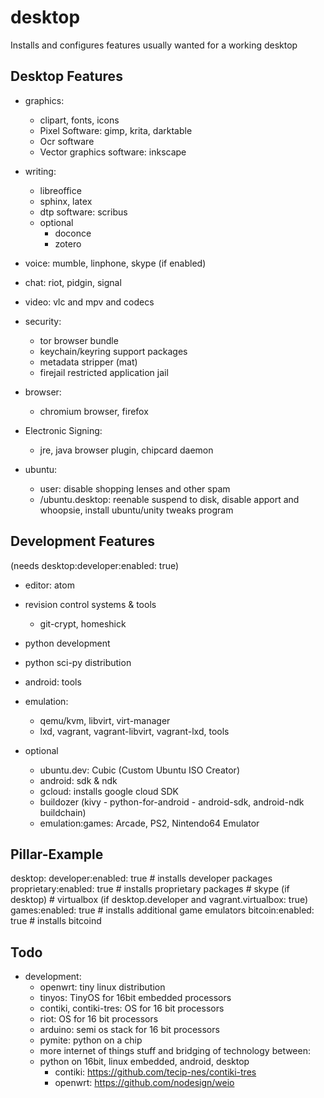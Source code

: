 # desktop

Installs and configures features usually wanted for a working desktop

## Desktop Features

* graphics:
    * clipart, fonts, icons
    * Pixel Software: gimp, krita, darktable
    * Ocr software
    * Vector graphics software: inkscape

* writing:
    * libreoffice
    * sphinx, latex
    * dtp software: scribus
    * optional
        * doconce
        * zotero

* voice: mumble, linphone, skype (if enabled)
* chat: riot, pidgin, signal 
* video: vlc and mpv and codecs
* security:
    * tor browser bundle
    * keychain/keyring support packages
    * metadata stripper (mat)
    * firejail restricted application jail

* browser:
    * chromium browser, firefox

* Electronic Signing: 
    * jre, java browser plugin, chipcard daemon

* ubuntu:
    * user: disable shopping lenses and other spam
    * /ubuntu.desktop: reenable suspend to disk, disable apport and whoopsie, install ubuntu/unity tweaks program

## Development Features

(needs desktop:developer:enabled: true)

* editor: atom
* revision control systems & tools
    * git-crypt, homeshick
* python development 
* python sci-py distribution
* android: tools
* emulation:
  * qemu/kvm, libvirt, virt-manager
  * lxd, vagrant, vagrant-libvirt, vagrant-lxd, tools

* optional
    * ubuntu.dev: Cubic (Custom Ubuntu ISO Creator)
    * android: sdk & ndk
    * gcloud: installs google cloud SDK
    * buildozer (kivy - python-for-android - android-sdk, android-ndk buildchain)
    * emulation:games: Arcade, PS2, Nintendo64 Emulator

## Pillar-Example

desktop:
  developer:enabled: true    # installs developer packages
  proprietary:enabled: true   # installs proprietary packages
    # skype (if desktop)
    # virtualbox (if desktop.developer and vagrant.virtualbox: true)
  games:enabled: true        # installs additional game emulators
  bitcoin:enabled: true      # installs bitcoind
  
## Todo

* development:
   * openwrt: tiny linux distribution
   * tinyos: TinyOS for 16bit embedded processors
   * contiki, contiki-tres: OS for 16 bit processors
   * riot: OS for 16 bit processors
   * arduino: semi os stack for 16 bit processors
   * pymite: python on a chip
   * more internet of things stuff and bridging of technology between:
    *  python on 16bit, linux embedded, android, desktop 
       * contiki: https://github.com/tecip-nes/contiki-tres
       * openwrt: https://github.com/nodesign/weio
